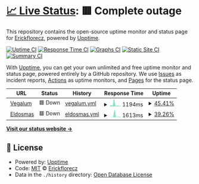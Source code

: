 # [📈 Live Status](https://Erickflorecz.github.io/upptime): <!--live status--> **🟥 Complete outage**

This repository contains the open-source uptime monitor and status page for [Erickflorecz](https://Erickflorecz.github.io/upptime), powered by [Upptime](https://github.com/upptime/upptime).

[![Uptime CI](https://github.com/Erickflorecz/upptime/workflows/Uptime%20CI/badge.svg)](https://github.com/Erickflorecz/upptime/actions?query=workflow%3A%22Uptime+CI%22)
[![Response Time CI](https://github.com/Erickflorecz/upptime/workflows/Response%20Time%20CI/badge.svg)](https://github.com/Erickflorecz/upptime/actions?query=workflow%3A%22Response+Time+CI%22)
[![Graphs CI](https://github.com/Erickflorecz/upptime/workflows/Graphs%20CI/badge.svg)](https://github.com/Erickflorecz/upptime/actions?query=workflow%3A%22Graphs+CI%22)
[![Static Site CI](https://github.com/Erickflorecz/upptime/workflows/Static%20Site%20CI/badge.svg)](https://github.com/Erickflorecz/upptime/actions?query=workflow%3A%22Static+Site+CI%22)
[![Summary CI](https://github.com/Erickflorecz/upptime/workflows/Summary%20CI/badge.svg)](https://github.com/Erickflorecz/upptime/actions?query=workflow%3A%22Summary+CI%22)

With [Upptime](https://upptime.js.org), you can get your own unlimited and free uptime monitor and status page, powered entirely by a GitHub repository. We use [Issues](https://github.com/Erickflorecz/upptime/issues) as incident reports, [Actions](https://github.com/Erickflorecz/upptime/actions) as uptime monitors, and [Pages](https://Erickflorecz.github.io/upptime) for the status page.

<!--start: status pages-->
<!-- This summary is generated by Upptime (https://github.com/upptime/upptime) -->
<!-- Do not edit this manually, your changes will be overwritten -->
<!-- prettier-ignore -->
| URL | Status | History | Response Time | Uptime |
| --- | ------ | ------- | ------------- | ------ |
| <img alt="" src="https://icons.duckduckgo.com/ip3/vegalum.com.ico" height="13"> [Vegalum](http://vegalum.com/) | 🟥 Down | [vegalum.yml](https://github.com/ErickFlorecz/upptime/commits/HEAD/history/vegalum.yml) | <details><summary><img alt="Response time graph" src="./graphs/vegalum/response-time-week.png" height="20"> 1194ms</summary><br><a href="https://Erickflorecz.github.io/upptime/history/vegalum"><img alt="Response time 1098" src="https://img.shields.io/endpoint?url=https%3A%2F%2Fraw.githubusercontent.com%2FErickFlorecz%2Fupptime%2FHEAD%2Fapi%2Fvegalum%2Fresponse-time.json"></a><br><a href="https://Erickflorecz.github.io/upptime/history/vegalum"><img alt="24-hour response time 0" src="https://img.shields.io/endpoint?url=https%3A%2F%2Fraw.githubusercontent.com%2FErickFlorecz%2Fupptime%2FHEAD%2Fapi%2Fvegalum%2Fresponse-time-day.json"></a><br><a href="https://Erickflorecz.github.io/upptime/history/vegalum"><img alt="7-day response time 1194" src="https://img.shields.io/endpoint?url=https%3A%2F%2Fraw.githubusercontent.com%2FErickFlorecz%2Fupptime%2FHEAD%2Fapi%2Fvegalum%2Fresponse-time-week.json"></a><br><a href="https://Erickflorecz.github.io/upptime/history/vegalum"><img alt="30-day response time 1098" src="https://img.shields.io/endpoint?url=https%3A%2F%2Fraw.githubusercontent.com%2FErickFlorecz%2Fupptime%2FHEAD%2Fapi%2Fvegalum%2Fresponse-time-month.json"></a><br><a href="https://Erickflorecz.github.io/upptime/history/vegalum"><img alt="1-year response time 1098" src="https://img.shields.io/endpoint?url=https%3A%2F%2Fraw.githubusercontent.com%2FErickFlorecz%2Fupptime%2FHEAD%2Fapi%2Fvegalum%2Fresponse-time-year.json"></a></details> | <details><summary><a href="https://Erickflorecz.github.io/upptime/history/vegalum">45.41%</a></summary><a href="https://Erickflorecz.github.io/upptime/history/vegalum"><img alt="All-time uptime 46.72%" src="https://img.shields.io/endpoint?url=https%3A%2F%2Fraw.githubusercontent.com%2FErickFlorecz%2Fupptime%2FHEAD%2Fapi%2Fvegalum%2Fuptime.json"></a><br><a href="https://Erickflorecz.github.io/upptime/history/vegalum"><img alt="24-hour uptime 0.00%" src="https://img.shields.io/endpoint?url=https%3A%2F%2Fraw.githubusercontent.com%2FErickFlorecz%2Fupptime%2FHEAD%2Fapi%2Fvegalum%2Fuptime-day.json"></a><br><a href="https://Erickflorecz.github.io/upptime/history/vegalum"><img alt="7-day uptime 45.41%" src="https://img.shields.io/endpoint?url=https%3A%2F%2Fraw.githubusercontent.com%2FErickFlorecz%2Fupptime%2FHEAD%2Fapi%2Fvegalum%2Fuptime-week.json"></a><br><a href="https://Erickflorecz.github.io/upptime/history/vegalum"><img alt="30-day uptime 46.72%" src="https://img.shields.io/endpoint?url=https%3A%2F%2Fraw.githubusercontent.com%2FErickFlorecz%2Fupptime%2FHEAD%2Fapi%2Fvegalum%2Fuptime-month.json"></a><br><a href="https://Erickflorecz.github.io/upptime/history/vegalum"><img alt="1-year uptime 46.72%" src="https://img.shields.io/endpoint?url=https%3A%2F%2Fraw.githubusercontent.com%2FErickFlorecz%2Fupptime%2FHEAD%2Fapi%2Fvegalum%2Fuptime-year.json"></a></details>
| <img alt="" src="https://icons.duckduckgo.com/ip3/eldosmas.becrux.space.ico" height="13"> [Eldosmas](http://eldosmas.becrux.space/) | 🟥 Down | [eldosmas.yml](https://github.com/ErickFlorecz/upptime/commits/HEAD/history/eldosmas.yml) | <details><summary><img alt="Response time graph" src="./graphs/eldosmas/response-time-week.png" height="20"> 1613ms</summary><br><a href="https://Erickflorecz.github.io/upptime/history/eldosmas"><img alt="Response time 1613" src="https://img.shields.io/endpoint?url=https%3A%2F%2Fraw.githubusercontent.com%2FErickFlorecz%2Fupptime%2FHEAD%2Fapi%2Feldosmas%2Fresponse-time.json"></a><br><a href="https://Erickflorecz.github.io/upptime/history/eldosmas"><img alt="24-hour response time 0" src="https://img.shields.io/endpoint?url=https%3A%2F%2Fraw.githubusercontent.com%2FErickFlorecz%2Fupptime%2FHEAD%2Fapi%2Feldosmas%2Fresponse-time-day.json"></a><br><a href="https://Erickflorecz.github.io/upptime/history/eldosmas"><img alt="7-day response time 1613" src="https://img.shields.io/endpoint?url=https%3A%2F%2Fraw.githubusercontent.com%2FErickFlorecz%2Fupptime%2FHEAD%2Fapi%2Feldosmas%2Fresponse-time-week.json"></a><br><a href="https://Erickflorecz.github.io/upptime/history/eldosmas"><img alt="30-day response time 1613" src="https://img.shields.io/endpoint?url=https%3A%2F%2Fraw.githubusercontent.com%2FErickFlorecz%2Fupptime%2FHEAD%2Fapi%2Feldosmas%2Fresponse-time-month.json"></a><br><a href="https://Erickflorecz.github.io/upptime/history/eldosmas"><img alt="1-year response time 1613" src="https://img.shields.io/endpoint?url=https%3A%2F%2Fraw.githubusercontent.com%2FErickFlorecz%2Fupptime%2FHEAD%2Fapi%2Feldosmas%2Fresponse-time-year.json"></a></details> | <details><summary><a href="https://Erickflorecz.github.io/upptime/history/eldosmas">39.26%</a></summary><a href="https://Erickflorecz.github.io/upptime/history/eldosmas"><img alt="All-time uptime 39.26%" src="https://img.shields.io/endpoint?url=https%3A%2F%2Fraw.githubusercontent.com%2FErickFlorecz%2Fupptime%2FHEAD%2Fapi%2Feldosmas%2Fuptime.json"></a><br><a href="https://Erickflorecz.github.io/upptime/history/eldosmas"><img alt="24-hour uptime 0.00%" src="https://img.shields.io/endpoint?url=https%3A%2F%2Fraw.githubusercontent.com%2FErickFlorecz%2Fupptime%2FHEAD%2Fapi%2Feldosmas%2Fuptime-day.json"></a><br><a href="https://Erickflorecz.github.io/upptime/history/eldosmas"><img alt="7-day uptime 39.26%" src="https://img.shields.io/endpoint?url=https%3A%2F%2Fraw.githubusercontent.com%2FErickFlorecz%2Fupptime%2FHEAD%2Fapi%2Feldosmas%2Fuptime-week.json"></a><br><a href="https://Erickflorecz.github.io/upptime/history/eldosmas"><img alt="30-day uptime 39.26%" src="https://img.shields.io/endpoint?url=https%3A%2F%2Fraw.githubusercontent.com%2FErickFlorecz%2Fupptime%2FHEAD%2Fapi%2Feldosmas%2Fuptime-month.json"></a><br><a href="https://Erickflorecz.github.io/upptime/history/eldosmas"><img alt="1-year uptime 39.26%" src="https://img.shields.io/endpoint?url=https%3A%2F%2Fraw.githubusercontent.com%2FErickFlorecz%2Fupptime%2FHEAD%2Fapi%2Feldosmas%2Fuptime-year.json"></a></details>

<!--end: status pages-->

[**Visit our status website →**](https://Erickflorecz.github.io/upptime)

## 📄 License

- Powered by: [Upptime](https://github.com/upptime/upptime)
- Code: [MIT](./LICENSE) © [Erickflorecz](https://Erickflorecz.github.io/upptime)
- Data in the `./history` directory: [Open Database License](https://opendatacommons.org/licenses/odbl/1-0/)
